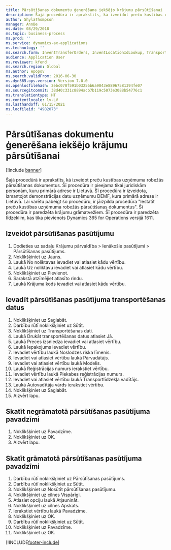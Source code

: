 ```yaml
---
title: Pārsūtīšanas dokumentu ģenerēšana iekšējo krājumu pārsūtīšanai
description: Šajā procedūrā ir aprakstīts, kā izveidot preču kustības uzņēmuma robežās pārsūtīšanas dokumentus.
author: ShylaThompson
manager: AnnBe
ms.date: 08/29/2018
ms.topic: business-process
ms.prod: ''
ms.service: dynamics-ax-applications
ms.technology: ''
ms.search.form: InventTransferOrders, InventLocationIdLookup, TransportationDocument, HcmWorkerLookUp, SrsReportViewerForm, InventTransferParmShip
audience: Application User
ms.reviewer: kfend
ms.search.region: Global
ms.author: epopov
ms.search.validFrom: 2016-06-30
ms.dyn365.ops.version: Version 7.0.0
ms.openlocfilehash: 2ebc070f591b03256b6a9043e88967581394fe07
ms.sourcegitcommit: 38d40c331c8894acb7b119c5073e3088b54776c1
ms.translationtype: HT
ms.contentlocale: lv-LV
ms.lasthandoff: 01/15/2021
ms.locfileid: "4982073"
---
```

# <a name="generate-a-transfer-document-for-an-internal-inventory-transfer"></a>Pārsūtīšanas dokumentu ģenerēšana iekšējo krājumu pārsūtīšanai

[!include [banner](../../includes/banner.md)]

Šajā procedūrā ir aprakstīts, kā izveidot preču kustības uzņēmuma robežās pārsūtīšanas dokumentus. Šī procedūra ir pieejama tikai juridiskām personām, kuru primārā adrese ir Lietuvā. Šī procedūra ir izveidota, izmantojot demonstrācijas datu uzņēmumu DEMF, kura primārā adrese ir Lietuvā. Lai varētu pabeigt šo procedūru, ir jāizpilda procedūra "Iestatīt preču kustības uzņēmuma robežās pārsūtīšanas dokumentus". Šī procedūra ir paredzēta krājumu grāmatvežiem. Šī procedūra ir paredzēta līdzeklim, kas tika pievienots Dynamics 365 for Operations versijā 1611.


## <a name="create-a-transfer-order"></a>Izveidot pārsūtīšanas pasūtījumu
1. Dodieties uz sadaļu Krājumu pārvaldība > Ienākošie pasūtījumi > Pārsūtīšanas pasūtījums.
2. Noklikšķiniet uz Jauns.
3. Laukā No noliktavas ievadiet vai atlasiet kādu vērtību.
4. Laukā Uz noliktavu ievadiet vai atlasiet kādu vērtību.
5. Noklikšķiniet uz Pievienot.
6. Sarakstā atzīmējiet atlasīto rindu.
7. Laukā Krājuma kods ievadiet vai atlasiet kādu vērtību.

## <a name="enter-transportation-details-for-the-transfer-order"></a>Ievadīt pārsūtīšanas pasūtījuma transportēšanas datus
1. Noklikšķiniet uz Saglabāt.
2. Darbību rūtī noklikšķiniet uz Sūtīt.
3. Noklikšķiniet uz Transportēšanas dati.
4. Laukā Drukāt transportēšanas datus atlasiet Jā.
5. Laukā Preces izsniedza ievadiet vai atlasiet vērtību.
6. Laukā Iepakojums ievadiet vērtību.
7. Ievadiet vērtību laukā Noslodzes riska līmenis.
8. Ievadiet vai atlasiet vērtību laukā Pārvadātājs.
9. Ievadiet vai atlasiet vērtību laukā Modelis.
10. Laukā Reģistrācijas numurs ierakstiet vērtību.
11. Ievadiet vērtību laukā Piekabes reģistrācijas numurs.
12. Ievadiet vai atlasiet vērtību laukā Transportlīdzekļa vadītājs.
13. Laukā Autovadītāja vārds ierakstiet vērtību.
14. Noklikšķiniet uz Saglabāt.
15. Aizvērt lapu.

## <a name="view-the-packing-slip-for-the-unposted-transfer-order"></a>Skatīt negrāmatotā pārsūtīšanas pasūtījuma pavadzīmi
1. Noklikšķiniet uz Pavadzīme.
2. Noklikšķiniet uz OK.
3. Aizvērt lapu.

## <a name="view-the-packing-slip-for-the-posted-transfer-order"></a>Skatīt grāmatotā pārsūtīšanas pasūtījuma pavadzīmi
1. Darbību rūtī noklikšķiniet uz Pārsūtīšanas pasūtījums.
2. Darbību rūtī noklikšķiniet uz Sūtīt.
3. Noklikšķiniet uz Nosūtīt pārsūtīšanas pasūtījumu.
4. Noklikšķiniet uz cilnes Vispārīgi.
5. Atlasiet opciju laukā Atjaunināt.
6. Noklikšķiniet uz cilnes Apskats.
7. Ierakstiet vērtību laukā Pavadzīme.
8. Noklikšķiniet uz OK.
9. Darbību rūtī noklikšķiniet uz Sūtīt.
10. Noklikšķiniet uz Pavadzīme.
11. Noklikšķiniet uz OK.



[!INCLUDE[footer-include](../../../includes/footer-banner.md)]